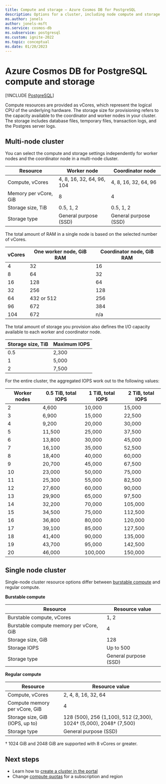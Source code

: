 ```yaml
---
title: Compute and storage – Azure Cosmos DB for PostgreSQL
description: Options for a cluster, including node compute and storage
ms.author: jonels
author: jonels-msft
ms.service: cosmos-db
ms.subservice: postgresql
ms.custom: ignite-2022
ms.topic: conceptual
ms.date: 01/20/2023
---
```


# Azure Cosmos DB for PostgreSQL compute and storage

[!INCLUDE [PostgreSQL](../includes/appliesto-postgresql.md)]

Compute resources are provided as vCores, which represent the logical CPU of
the underlying hardware. The storage size for provisioning refers to the
capacity available to the coordinator and worker nodes in your cluster. The
storage includes database files, temporary files, transaction logs, and the
Postgres server logs.

## Multi-node cluster
 
You can select the compute and storage settings independently for worker nodes
and the coordinator node in a multi-node cluster.
 
| Resource              | Worker node                    | Coordinator node         |
|-----------------------|--------------------------------|--------------------------|
| Compute, vCores       | 4, 8, 16, 32, 64, 96, 104      | 4, 8, 16, 32, 64, 96     |
| Memory per vCore, GiB | 8                              | 4                        |
| Storage size, TiB     | 0.5, 1, 2                      | 0.5, 1, 2                |
| Storage type          | General purpose (SSD)          | General purpose (SSD)    |

The total amount of RAM in a single node is based on the
selected number of vCores.

| vCores | One worker node, GiB RAM | Coordinator node, GiB RAM |
|--------|--------------------------|---------------------------|
| 4      | 32                       | 16                        |
| 8      | 64                       | 32                        |
| 16     | 128                      | 64                        |
| 32     | 256                      | 128                       |
| 64     | 432 or 512               | 256                       |
| 96     | 672                      | 384                       |
| 104    | 672                      | n/a                       |

The total amount of storage you provision also defines the I/O capacity
available to each worker and coordinator node.

| Storage size, TiB | Maximum IOPS |
|-------------------|--------------|
| 0.5               | 2,300        |
| 1                 | 5,000        |
| 2                 | 7,500        |

For the entire cluster, the aggregated IOPS work out to the
following values:

| Worker nodes | 0.5 TiB, total IOPS | 1 TiB, total IOPS | 2 TiB, total IOPS |
|--------------|---------------------|-------------------|-------------------|
| 2            | 4,600               | 10,000            | 15,000            |
| 3            | 6,900               | 15,000            | 22,500            |
| 4            | 9,200               | 20,000            | 30,000            |
| 5            | 11,500              | 25,000            | 37,500            |
| 6            | 13,800              | 30,000            | 45,000            |
| 7            | 16,100              | 35,000            | 52,500            |
| 8            | 18,400              | 40,000            | 60,000            |
| 9            | 20,700              | 45,000            | 67,500            |
| 10           | 23,000              | 50,000            | 75,000            |
| 11           | 25,300              | 55,000            | 82,500            |
| 12           | 27,600              | 60,000            | 90,000            |
| 13           | 29,900              | 65,000            | 97,500            |
| 14           | 32,200              | 70,000            | 105,000           |
| 15           | 34,500              | 75,000            | 112,500           |
| 16           | 36,800              | 80,000            | 120,000           |
| 17           | 39,100              | 85,000            | 127,500           |
| 18           | 41,400              | 90,000            | 135,000           |
| 19           | 43,700              | 95,000            | 142,500           |
| 20           | 46,000              | 100,000           | 150,000           |

## Single node cluster

Single-node cluster resource options differ between [burstable
compute](concepts-burstable-compute.md) and regular compute.

**Burstable compute**

| Resource | Resource value |
|----------|----------------|
| Burstable compute, vCores | 1, 2 |
| Burstable compute memory per vCore, GiB | 4 |
| Storage size, GiB | 128 |
| Storage IOPS | Up to 500 |
| Storage type | General purpose (SSD) |

**Regular compute**

| Resource | Resource value |
|----------|----------------|
| Compute, vCores | 2, 4, 8, 16, 32, 64 |
| Compute memory per vCore, GiB | 4 |
| Storage size, GiB (IOPS, up to) | 128 (500), 256 (1,100), 512 (2,300), 1024† (5,000), 2048† (7,500) |
| Storage type | General purpose (SSD) |

† 1024 GiB and 2048 GiB are supported with 8 vCores or greater.

## Next steps

* Learn how to [create a cluster in the portal](quickstart-create-portal.md)
* Change [compute quotas](howto-compute-quota.md) for a subscription and region
